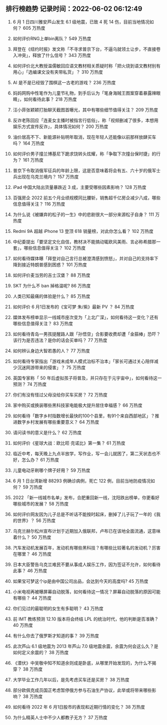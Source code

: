 
## 排行榜趋势 记录时间：2022-06-02 06:12:49
  
  1. 6 月 1 日四川雅安芦山发生 6.1 级地震，已致 4 死 14 伤，目前当地情况如何？ 605 万热度
    
  2. 如何评价RNG上单bin离队？ 549 万热度
    
  3. 拜登在《纽约时报》发文称「不寻求普京下台，不逼乌就领土让步，不直接卷入冲突」，释放了什么信号？ 343 万热度
    
  4. 如何评价北大教授温儒敏回应语文教材相关质疑时称「把火烧到语文教材别有用心」「选编课文没有夹带私货」？ 310 万热度
    
  5. AI 是不是已经毁了围棋这一古老的游戏？ 236 万热度
    
  6. 妈妈网购中性笔作为儿童节礼物，到手后认为「笔身海贼王图案穿着暴露辣眼睛」，如何看待此事？ 218 万热度
    
  7. 汪小菲张颖颖打胎聊天截图首曝光，其中有哪些细节值得关注？ 209 万热度
    
  8. 反诈老陈回应「连麦女主播时被指言行低俗」，称「视频删减了很多，本想用娱乐方式宣传反诈」，具体情况如何？ 200 万热度
    
  9. 油价居高不下、新能源补贴明年取消，现在年轻人还能像以前那样放肆买车吗？ 164 万热度
    
  10. 如何评价男子撞兰博基尼下跪求饶转头炫耀，称「争取下次撞台保时捷」的行为？ 161 万热度
    
  11. 普京下令取消俄军征兵的年龄上限，这是否意味着将会有五、六十岁的俄军士兵出现在乌克兰境内？ 157 万热度
    
  12. iPad 中国大陆出货量暴跌近 3 成，主要受哪些因素影响？ 128 万热度
    
  13. 百强房企 2022 前五个月业绩规模同比腰斩，销售超千亿房企减少八成，哪些信息值得关注？ 116 万热度
    
  14. 为什么说《被嫌弃的松子的一生》中的悲剧很大一部分来源松子自身？ 111 万热度
    
  15. Redmi 9A 超越 iPhone 13 登顶 618 销量榜，对此你怎么看？ 102 万热度
    
  16. 中纪委提出「要坚定文化自信，教材决不能搞动辄欧风美雨、言必称希腊那一套」，哪些信息值得关注？ 102 万热度
    
  17. 如何看待媒体曝「拜登对自己言行总被澄清感到愤怒」，并对自己的支持率下降到接近特朗普感到困惑？ 101 万热度
    
  18. 如何评价麦当劳的吉士汉堡？ 88 万热度
    
  19. SKT 为什么不 ban 掉格温呢? 86 万热度
    
  20. 人类已知最痛的体验是什么？ 85 万热度
    
  21. 如何评价 6 月1日发布的《宝可梦 朱/紫》最新 PV ？ 84 万热度
    
  22. 媒体发布榜单显示一线城市座次变为「上北广深」，如何看待这一变化？还有哪些信息值得关注？ 83 万热度
    
  23. 如何看待青岛一男孩提醒路人跟「孙悟空」合影要收费却遭「金箍棒」恐吓？该行为是否违法？是你的话会买单吗？ 77 万热度
    
  24. 如何辨认身边大智若愚的人？ 77 万热度
    
  25. 如何看待专家指出「游戏未成年人模式治标不治本」「家长可通过关心陪伴减少沉迷网游带来的侵害」？ 75 万热度
    
  26. 英国专家称「 50 年后虚拟孩子将普及，并只存在于元宇宙中」，如何看待这一预测？ 74 万热度
    
  27. 你们有没有怪过父母没给你买车买房？ 72 万热度
    
  28. 家中购买或换装哪些黑科技家电能极大提升居住幸福感？ 66 万热度
    
  29. 如何看待「数字乡村指数增长最快的100个县里，有91个来自西部地区」？推进数字乡村发展有哪些重要意义？ 64 万热度
    
  30. 请问读书的意义是什么？ 62 万热度
    
  31. 如何评价《星球大战：欧比旺·克诺比》第一集？ 61 万热度
    
  32. 临近中考，每天晚上九点半放学，写作业，写一会儿就困了，第二天状态也不好，怎么办？ 61 万热度
    
  33. 儿童电动牙刷哪个牌子好用？ 59 万热度
    
  34. 6 月 1 日台湾新增 88293 例确诊病例，死亡 122 例，目前当地防疫情况如何？ 59 万热度
    
  35. 2022 「新一线城市名单」发布，合肥重回新一线，沈阳跌出榜单，你更看好哪些城市的发展？ 58 万热度
    
  36. 如何评价网友因为儿子总是不听话不能按时起床，删掉了儿子玩了一年的《我的世界》？ 56 万热度
    
  37. 乌克兰赫尔松州宣布计划于近期加入俄联邦，卢布已在该地全面流通，这意味着什么？ 50 万热度
    
  38. 汽车发动机发展百年，发动机有哪些黑科技？有哪些比较著名的发动机？厉害在哪里？ 46 万热度
    
  39. 日本大臣警告乌克兰难民不要从事成人娱乐工作，因为签证不允许，如何看待此事？ 46 万热度
    
  40. 如果宝可梦这个ip是由中国公司出品，会达到今天的高度吗? 45 万热度
    
  41. 小米电视再被曝屏幕自动脱落，如何看待这一情况？屏幕自动脱落的原因可能有哪些？ 44 万热度
    
  42. 你们见过的最聪明的女生有多聪明？ 43 万热度
    
  43. 前 IMT 教练预测 12.10 版本将会终结 LPL 的统治时代，他的判断是否准确？ 40 万热度
    
  44. 有什么你去了俄罗斯才知道的事？ 39 万热度
    
  45. 此次芦山 6.1 级地震为 2013 年芦山 7.0 级地震余震，余震为何会这么久？是如何定义余震的？ 38 万热度
    
  46. 《潜伏》中吴敬中知不知道余则成是卧底，从哪里开始发现的，为什么不揭穿？ 38 万热度
    
  47. 大学毕业工作几年以后，是先考虑买车还是买房？ 38 万热度
    
  48. 部分欧佩克成员国正考虑暂停俄方参与石油生产协议，此举或将带来哪些影响？ 38 万热度
    
  49. 如何看待 2022 年 6 月1日股市的表现和近期行情的变化？ 38 万热度
    
  50. 为什么精英人士中不少人都教子无方？ 37 万热度
    